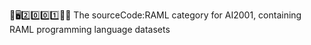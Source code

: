 🧠️🖥️2️⃣️0️⃣️0️⃣️1️⃣️💾️📜️ The sourceCode:RAML category for AI2001, containing RAML programming language datasets
